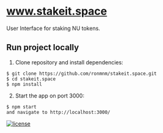 # www.stakeit.space

User Interface for staking NU tokens.

## Run project locally
1. Clone repository and install dependencies:
```
$ git clone https://github.com/ronmnm/stakeit.space.git
$ cd stakeit.space
$ npm install
```
2. Start the app on port 3000:
```
$ npm start
and navigate to http://localhost:3000/
```

[![license](https://img.shields.io/pypi/l/nucypher.svg)](https://www.gnu.org/licenses/gpl-3.0.html)
